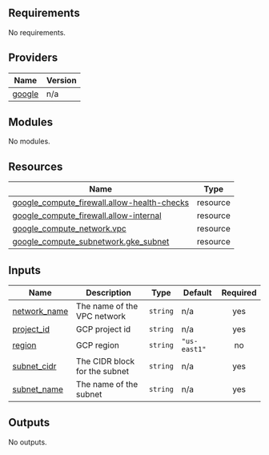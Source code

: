 <!-- BEGIN_TF_DOCS -->
## Requirements

No requirements.

## Providers

| Name | Version |
|------|---------|
| <a name="provider_google"></a> [google](#provider\_google) | n/a |

## Modules

No modules.

## Resources

| Name | Type |
|------|------|
| [google_compute_firewall.allow-health-checks](https://registry.terraform.io/providers/hashicorp/google/latest/docs/resources/compute_firewall) | resource |
| [google_compute_firewall.allow-internal](https://registry.terraform.io/providers/hashicorp/google/latest/docs/resources/compute_firewall) | resource |
| [google_compute_network.vpc](https://registry.terraform.io/providers/hashicorp/google/latest/docs/resources/compute_network) | resource |
| [google_compute_subnetwork.gke_subnet](https://registry.terraform.io/providers/hashicorp/google/latest/docs/resources/compute_subnetwork) | resource |

## Inputs

| Name | Description | Type | Default | Required |
|------|-------------|------|---------|:--------:|
| <a name="input_network_name"></a> [network\_name](#input\_network\_name) | The name of the VPC network | `string` | n/a | yes |
| <a name="input_project_id"></a> [project\_id](#input\_project\_id) | GCP project id | `string` | n/a | yes |
| <a name="input_region"></a> [region](#input\_region) | GCP region | `string` | `"us-east1"` | no |
| <a name="input_subnet_cidr"></a> [subnet\_cidr](#input\_subnet\_cidr) | The CIDR block for the subnet | `string` | n/a | yes |
| <a name="input_subnet_name"></a> [subnet\_name](#input\_subnet\_name) | The name of the subnet | `string` | n/a | yes |

## Outputs

No outputs.
<!-- END_TF_DOCS -->